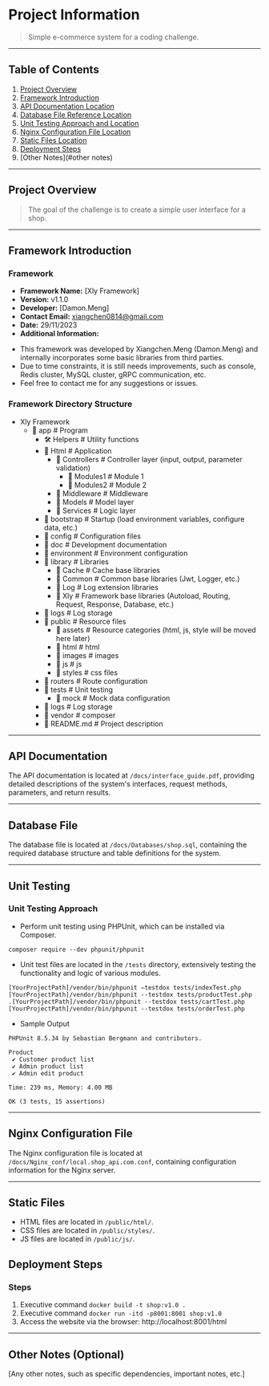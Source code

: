 # Project Information
> Simple e-commerce system for a coding challenge.

---

## Table of Contents
1. [Project Overview](#project-overview)
2. [Framework Introduction](#framework-introduction)
3. [API Documentation Location](#api-documentation-location)
4. [Database File Reference Location](#database-file-reference-location)
5. [Unit Testing Approach and Location](#unit-testing-approach-and-location)
6. [Nginx Configuration File Location](#nginx-configuration-file-location)
7. [Static Files Location](#static-files-location)
8. [Deployment Steps](#deployment-steps)
9. [Other Notes](#other notes)

---

## Project Overview
> The goal of the challenge is to create a simple user interface for a shop.

---

## Framework Introduction
### Framework
- **Framework Name:** [Xly Framework]
- **Version:** v1.1.0
- **Developer:** [Damon.Meng]
- **Contact Email:** [xiangchen0814@gmail.com](mailto:xiangchen0814@gmail.com)
- **Date:** 29/11/2023
- **Additional Information:** 

> 
 - This framework was developed by Xiangchen.Meng (Damon.Meng) and internally incorporates some basic libraries from third parties.
 - Due to time constraints, it is still needs improvements, such as console, Redis cluster, MySQL cluster, gRPC communication, etc.
 - Feel free to contact me for any suggestions or issues.

### Framework Directory Structure
- Xly Framework
  - 📁 app                # Program
    - 🛠️ Helpers        # Utility functions
    - 📁 Html           # Application
      - 📁 Controllers		# Controller layer (input, output, parameter validation)
         - 📁 Modules1		# Module 1
         - 📁 Modules2		# Module 2
      - 📁 Middleware		# Middleware
      - 📁 Models         # Model layer
      - 📁 Services       # Logic layer
    - 📁 bootstrap        # Startup (load environment variables, configure data, etc.)
    - 📁 config           # Configuration files
    - 📁 doc           	# Development documentation
    - 📁 environment      # Environment configuration
    - 📁 library      		# Libraries
		- 📁 Cache			# Cache base libraries
		- 📁 Common			# Common base libraries (Jwt, Logger, etc.)
		- 📁 Log				# Log extension libraries
		- 📁 Xly				# Framework base libraries (Autoload, Routing, Request, Response, Database, etc.)
    - 📁 logs      			# Log storage
    - 🎨 public           # Resource files
      - 📁 assets         # Resource categories (html, js, style will be moved here later)
      - 📁 html           # html
      - 📁 images         # images
      - 📁 js             # js
      - 📁 styles         # css files
    - 📁 routers      		# Route configuration
    - 🧪 tests            # Unit testing
    	- 📁 mock			   # Mock data configuration
    - 📁 logs      			# Log storage
    - 📁 vendor  			# composer
    - 📜 README.md        # Project description

---

## API Documentation
The API documentation is located at `/docs/interface_guide.pdf`, providing detailed descriptions of the system's interfaces, request methods, parameters, and return results.

---

## Database File
The database file is located at `/docs/Databases/shop.sql`, containing the required database structure and table definitions for the system.

---

## Unit Testing
### Unit Testing Approach
- Perform unit testing using PHPUnit, which can be installed via Composer.

```
composer require --dev phpunit/phpunit

```
- Unit test files are located in the `/tests` directory, extensively testing the functionality and logic of various modules.

```
[YourProjectPath]/vendor/bin/phpunit —testdox tests/indexTest.php
[YourProjectPath]/vendor/bin/phpunit --testdox tests/productTest.php
.[YourProjectPath]/vendor/bin/phpunit --testdox tests/cartTest.php
[YourProjectPath]/vendor/bin/phpunit --testdox tests/orderTest.php
```

- Sample Output

```
PHPUnit 8.5.34 by Sebastian Bergmann and contributors.

Product
 ✔ Customer product list
 ✔ Admin product list
 ✔ Admin edit product

Time: 239 ms, Memory: 4.00 MB

OK (3 tests, 15 assertions)
```

---

## Nginx Configuration File
The Nginx configuration file is located at `/docs/Nginx_conf/local.shop_api.com.conf`, containing configuration information for the Nginx server.

---

## Static Files
- HTML files are located in `/public/html/`.
- CSS files are located in `/public/styles/`.
- JS files are located in `/public/js/`.

## Deployment Steps
### Steps
1. Executive command `docker build -t shop:v1.0 .`
2. Executive command `docker run -itd -p8001:8001 shop:v1.0`
3. Access the website via the browser: http://localhost:8001/html

---

## Other Notes (Optional)
[Any other notes, such as specific dependencies, important notes, etc.]
